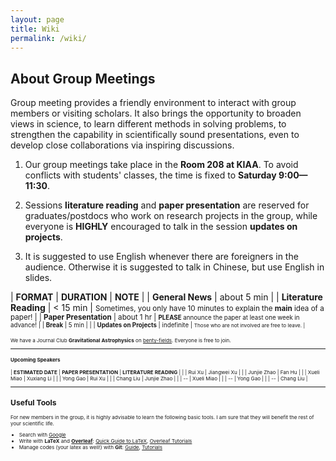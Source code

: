 ```yaml
---
layout: page
title: Wiki
permalink: /wiki/
---
```


<style>
table {
  font-family: arial, sans-serif;
  border-collapse: collapse;
  width: 100%;
}

td, th {
  border: 1px solid #dddddd;
  text-align: left;
  padding: 8px;
}

tr:nth-child(odd) {
  background-color: #dddddd;
}
</style>

## About Group Meetings

Group meeting provides a friendly environment to interact with group
members or visiting scholars.  It also brings the opportunity to broaden views
in science, to learn different methods in solving problems, to strengthen the
capability in scientifically sound presentations, even to develop close
collaborations via inspiring discussions. 

1. Our group meetings take place in the <b>Room 208 at KIAA</b>. To avoid
   conflicts with students' classes, the time is fixed to <b>Saturday
   9:00—11:30</b>. 

2. Sessions **literature reading** and **paper presentation** are reserved for
   graduates/postdocs who work on research projects in the group, while
   everyone is <b>HIGHLY</b> encouraged to talk in the session **updates on
   projects**.

3. It is suggested to use English whenever there are foreigners in the
   audience.  Otherwise it is suggested to talk in Chinese, but use English in
   slides. 

| **FORMAT** | **DURATION** | **NOTE** |
| **General News** | about 5 min |
| **Literature Reading** | < 15 min | <small>Sometimes, you only have 10 minutes to explain the <b>main</b> idea of a paper! |
| **Paper Presentation** | about 1 hr | <small><b>PLEASE</b> announce the paper at least one week in advance! |
| **Break** | 5 min | |
| **Updates on Projects** | indefinite | <small>Those who are not involved are free to leave. |

<p></p>

We have a Journal Club **Gravitational Astrophysics** on
[benty-fields](https://benty-fields.com/). Everyone is free to join.

<p></p>

---

#### Upcoming Speakers

| **ESTIMATED DATE**  | **PAPER PRESENTATION** | **LITERATURE READING** |
| | Rui Xu | Jiangwei Xu |
| | Junjie Zhao | Fan Hu |
| | Xueli Miao | Xuxiang Li |
| | Yong Gao | Rui Xu |
| | Chang Liu | Junjie Zhao |
| | -- | Xueli Miao |
| | -- | Yong Gao |
| | -- | Chang Liu |

<p></p>

---

## Useful Tools

For new members in the group, it is highly advisable to learn the following basic tools. I am sure that they will benefit the rest of your scientific life.

- Search with [Google](https://www.google.com/ncr)
- Write with **LaTeX** and [**Overleaf**](https://www.overleaf.com): [Quick Guide to LaTeX](https://www.overleaf.com/latex/templates/a-quick-guide-to-latex/fghqpfgnxggz), [Overleaf Tutorials](https://www.overleaf.com/learn/latex/Tutorials)
- Manage codes (your latex as well!) with **Git**: [Guide](http://rogerdudler.github.io/git-guide/), [Tutorials](https://www.atlassian.com/git/tutorials)